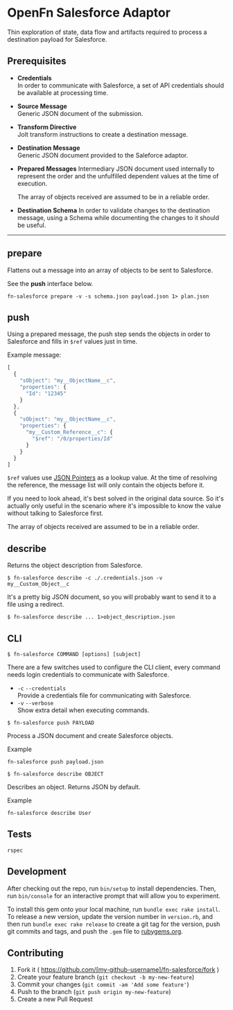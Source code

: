 # OpenFn Salesforce Adaptor

Thin exploration of state, data flow and artifacts required to process
a destination payload for Salesforce.

Prerequisites
-------------

* **Credentials**  
  In order to communicate with Salesforce, a set of API credentials should
  be available at processing time.

* **Source Message**  
  Generic JSON document of the submission.

* **Transform Directive**  
  Jolt transform instructions to create a destination message.

* **Destination Message**  
  Generic JSON document provided to the Saleforce adaptor.

* **Prepared Messages**
  Intermediary JSON document used internally to represent the order and
  the unfulfilled dependent values at the time of execution.

  The array of objects received are assumed to be in a reliable order.


* **Destination Schema**
  In order to validate changes to the destination message, using a Schema while
  documenting the changes to it should be useful.
  

- - -

## prepare

Flattens out a message into an array of objects to be sent to Salesforce.

See the **push** interface below.

```
fn-salesforce prepare -v -s schema.json payload.json 1> plan.json
```


## push

Using a prepared message, the push step sends the objects in order to
Salesforce and fills in `$ref` values just in time.

Example message:

```js
[
  {
    "sObject": "my__ObjectName__c",
    "properties": {
      "Id": "12345"
    }
  },
  {
    "sObject": "my__ObjectName__c",
    "properties": {
      "my__Custom_Reference__c": {
        "$ref": "/0/properties/Id"
      }
    }
  }
]
```

`$ref` values use [JSON Pointers](https://tools.ietf.org/html/rfc6901)
as a lookup value. At the time of resolving the reference, the message
list will only contain the objects before it.

If you need to look ahead, it's best solved in the original data source.
So it's actually only useful in the scenario where it's impossible to know
the value without talking to Salesforce first.

The array of objects received are assumed to be in a reliable order.

## describe

Returns the object description from Salesforce.

```
$ fn-salesforce describe -c ./.credentials.json -v my__Custom_Object__c
```

It's a pretty big JSON document, so you will probably want to send it to
a file using a redirect.

`$ fn-salesforce describe ... 1>object_description.json`


CLI
---

`$ fn-salesforce COMMAND [options] [subject]`

There are a few switches used to configure the CLI client, every command
needs login credentials to communicate with Salesforce.

- `-c` `--credentials`  
  Provide a credentials file for communicating with Salesforce.
- `-v` `--verbose`  
  Show extra detail when executing commands.

`$ fn-salesforce push PAYLOAD`

Process a JSON document and create Salesforce objects.

Example

`fn-salesforce push payload.json`

`$ fn-salesforce describe OBJECT`

Describes an object. Returns JSON by default.

Example

`fn-salesforce describe User`

Tests
-----

`rspec`


## Development

After checking out the repo, run `bin/setup` to install dependencies. 
Then, run `bin/console` for an interactive prompt that will allow you to experiment.

To install this gem onto your local machine, run `bundle exec rake install`. To release a new version, update the version number in `version.rb`, and then run `bundle exec rake release` to create a git tag for the version, push git commits and tags, and push the `.gem` file to [rubygems.org](https://rubygems.org).

## Contributing

1. Fork it ( https://github.com/[my-github-username]/fn-salesforce/fork )
2. Create your feature branch (`git checkout -b my-new-feature`)
3. Commit your changes (`git commit -am 'Add some feature'`)
4. Push to the branch (`git push origin my-new-feature`)
5. Create a new Pull Request
